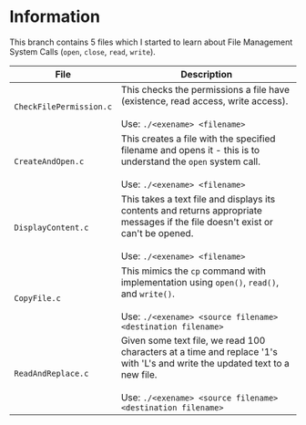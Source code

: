 # Information

This branch contains 5 files which I started to learn about File Management System Calls (`open`, `close`, `read`, `write`).

| File                    | Description                                                                                                                                                                                     |
|-------------------------|-------------------------------------------------------------------------------------------------------------------------------------------------------------------------------------------------|
| `CheckFilePermission.c` | This checks the permissions a file have (existence, read access, write access). <br><br>Use: `./<exename> <filename>`                                                                           |
| `CreateAndOpen.c`       | This creates a file with the specified filename and opens it - this is to understand the `open` system call. <br><br>Use: `./<exename> <filename>`                                              |
| `DisplayContent.c`      | This takes a text file and displays its contents and returns appropriate messages if the file doesn't exist or can't be opened. <br><br>Use: `./<exename> <filename>`                           |
| `CopyFile.c`            | This mimics the `cp` command with implementation using `open()`, `read()`, and `write()`. <br><br>Use: `./<exename> <source filename> <destination filename>`                                   |
| `ReadAndReplace.c`      | Given some text file, we read 100 characters at a time and replace '1's with 'L's and write the updated text to a new file. <br><br>Use: `./<exename> <source filename> <destination filename>` |
